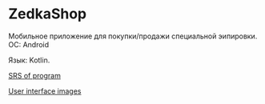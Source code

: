 # ZedkaShop

Мобильное приложение для покупки/продажи cпециальной эипировки.
ОС: Android  

Язык: Kotlin.  

[SRS of program](https://github.com/alwayswnnasleep/ZedkaShop/tree/master/docs/Requirements/SRS.md)

[User interface images](https://github.com/alwayswnnasleep/ZedkaShop/tree/master/docs/Mockups)
